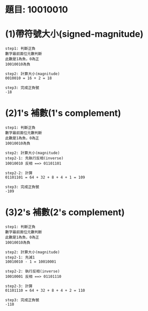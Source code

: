 
# 題目: 10010010

# (1)帶符號大小(signed-magnitude)
```
step1: 判斷正負
數字最前面位元數判斷
此數是1為負，0為正
10010010為負

step2: 計算大小(magnitude)
0010010 = 16 + 2 = 18

step3: 完成正負號
-18
```
# (2)1's 補數(1's complement)
```
step1: 判斷正負
數字最前面位元數判斷
此數是1為負，0為正
10010010為負

step2: 計算大小(magnitude)
step2-1: 先執行反相(inverse)
10010010 反相 ==> 01101101

step2-2: 計算
01101101 = 64 + 32 + 8 + 4 + 1 = 109

step3: 完成正負號
-109
```
# (3)2's 補數(2's complement)
```
step1: 判斷正負
數字最前面位元數判斷
此數是1為負，0為正
10010010為負

step2: 計算大小(magnitude)
step2-1: 先減1
10010010 - 1 = 10010001

step2-2: 執行反相(inverse)
10010001 反相 ==> 01101110

step2-3: 計算
01101110 = 64 + 32 + 8 + 4 + 2 = 110

step3: 完成正負號
-110
```
